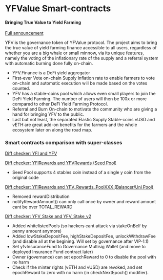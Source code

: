 # YFValue Smart-contracts
#### Bringing True Value to Yield Farming

[Full announcement](https://medium.com/@yfv.finance/yfv-bringing-true-value-to-yield-farming-bddc4edf889a)

YFV is the governance token of YFValue protocol. The project aims to bring the true value of yield farming finance accessible to all users, regardless of whether you are a big whale or small minnow, via its unique features, namely the voting of the inflationary rate of the supply and a referral system with automatic burning done fully on-chain.
- YFV.Finance is a DeFi yield aggregator
- First-ever Vote on-chain Supply Inflation rate to enable farmers to vote on-chain and automatic execution will be made based on the votes counted.
- YFV has a stable-coins pool which allows even small players to join the DeFi Yield Farming. The number of users will then be 100x or more compared to other DeFi Yield Farming Protocol.
- Referral and Burn On-chain to motivate the community who are giving a hand for bringing YFV to the public.
- Last but not least, the separated Elastic Supply Stable-coins vUSD and vETH are great add-on benefits for the farmers and the whole ecosystem later on along the road map.

### Smart contracts comparison with super-classes

[Diff checker: YFI and YFV](https://www.diffchecker.com/xmmWFRAg)

[Diff checker: YFIRewards and YFVRewards (Seed Pool)](https://www.diffchecker.com/PT4d1PSC)
 - Seed Pool supports 4 stables coin instead of a single y coin from the original code

[Diff checker: YFIRewards and YFV_Rewards_PoolXXX (Balancer/Uni Pool)](https://www.diffchecker.com/PWyndemv)
 - Removed rewardDistribution
 - notifyRewardAmount() can only call once by owner and reward amount cant be over TOTAL_REWARD

[Diff checker: YFV_Stake and YFV_Stake_v2](https://www.diffchecker.com/ILtq1RZG)
 - Added whitelistedPools (so hackers cant attack via stakeOnBelf by penny amount anymore)
 - Added lowStakeDepositFee, highStakeDepositFee, unlockWithdrawFee (and disable all at the begining. Will set by governance after VIP-1.1)
 - Set yfvInsuranceFund to Governance Multisig Wallet (and move to deployed Insurance Fund contract later)
 - Owner (governance) can set epochReward to 0 to disable the pool with no harm
 - Check if the minter rights (vETH and vUSD) are revoked, and set epochReward to zero with no harm (in checkNextEpoch() modifier). 
